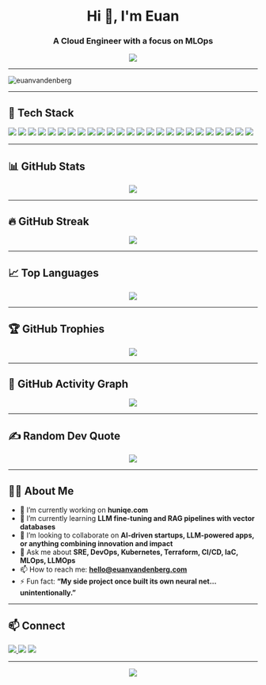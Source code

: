 <h1 align="center">Hi 👋, I'm Euan</h1>
<h3 align="center">A Cloud Engineer with a focus on MLOps</h3>

<p align="center">
  <img src="https://readme-typing-svg.herokuapp.com?color=%2336BCF7&size=24&center=true&vCenter=true&lines=Cloud+Engineering;MLOps" />
</p>

---

<p align="left">
  <img src="https://komarev.com/ghpvc/?username=euanvandenberg&label=Profile+Views&color=0e75b6&style=flat" alt="euanvandenberg" />
</p>

---

## 🔧 Tech Stack

<p align="left">
  <img src="https://img.shields.io/badge/-Docker-2496ED?style=flat&logo=docker&logoColor=white" />
  <img src="https://img.shields.io/badge/-Kubernetes-326CE5?style=flat&logo=kubernetes&logoColor=white" />
  <img src="https://img.shields.io/badge/-Terraform-7B42BC?style=flat&logo=terraform&logoColor=white" />
  <img src="https://img.shields.io/badge/-Jenkins-D24939?style=flat&logo=jenkins&logoColor=white" />
  <img src="https://img.shields.io/badge/-Dynatrace-1496FF?style=flat&logo=dynatrace&logoColor=white" />
  <img src="https://img.shields.io/badge/-GCP-4285F4?style=flat&logo=google-cloud&logoColor=white" />
  <img src="https://img.shields.io/badge/-AWS-FF9900?style=flat&logo=amazon-aws&logoColor=white" />
  <img src="https://img.shields.io/badge/-Linux-FCC624?style=flat&logo=linux&logoColor=black" />
  <img src="https://img.shields.io/badge/-Vault-000000?style=flat&logo=HashiCorp&logoColor=white" />
  <img src="https://img.shields.io/badge/-Prometheus-E6522C?style=flat&logo=prometheus&logoColor=white" />
  <img src="https://img.shields.io/badge/-Grafana-F46800?style=flat&logo=grafana&logoColor=white" />
  <img src="https://img.shields.io/badge/-React-61DAFB?style=flat&logo=react&logoColor=black" />
  <img src="https://img.shields.io/badge/-Node.js-339933?style=flat&logo=node.js&logoColor=white" />
  <img src="https://img.shields.io/badge/-JavaScript-F7DF1E?style=flat&logo=javascript&logoColor=black" />
  <img src="https://img.shields.io/badge/-TypeScript-3178C6?style=flat&logo=typescript&logoColor=white" />
  <img src="https://img.shields.io/badge/-Material_UI-007FFF?style=flat&logo=mui&logoColor=white" />
  <img src="https://img.shields.io/badge/-Go-00ADD8?style=flat&logo=go&logoColor=white" />
  <img src="https://img.shields.io/badge/-Express-000000?style=flat&logo=express&logoColor=white" />
  <img src="https://img.shields.io/badge/-Flask-000000?style=flat&logo=flask&logoColor=white" />
  <img src="https://img.shields.io/badge/-Python-3776AB?style=flat&logo=python&logoColor=white" />
  <img src="https://img.shields.io/badge/-PyTorch-EE4C2C?style=flat&logo=pytorch&logoColor=white" />
  <img src="https://img.shields.io/badge/-HuggingFace-FCC624?style=flat&logo=huggingface&logoColor=black" />
  <img src="https://img.shields.io/badge/-MySQL-4479A1?style=flat&logo=mysql&logoColor=white" />
  <img src="https://img.shields.io/badge/-PostgreSQL-4169E1?style=flat&logo=postgresql&logoColor=white" />
  <img src="https://img.shields.io/badge/-Redis-DC382D?style=flat&logo=redis&logoColor=white" />
</p>

---

## 📊 GitHub Stats

<p align="center">
  <img src="https://github-readme-stats.vercel.app/api?username=euanvandenberg&show_icons=true&theme=tokyonight" />
</p>

---

## 🔥 GitHub Streak

<p align="center">
  <img src="https://github-readme-streak-stats.herokuapp.com/?user=euanvandenberg&theme=tokyonight" />
</p>

---

## 📈 Top Languages

<p align="center">
  <img src="https://github-readme-stats.vercel.app/api/top-langs/?username=euanvandenberg&layout=compact&theme=tokyonight" />
</p>

---

## 🏆 GitHub Trophies

<p align="center">
  <img src="https://github-profile-trophy.vercel.app/?username=euanvandenberg&theme=algolia&row=2&column=4" />
</p>

---

## 📅 GitHub Activity Graph

<p align="center">
  <img src="https://github-readme-activity-graph.vercel.app/graph?username=euanvandenberg&theme=tokyo-night" />
</p>

---

## ✍️ Random Dev Quote

<p align="center">
  <img src="https://quotes-github-readme.vercel.app/api?type=horizontal&theme=tokyonight" />
</p>

---

## 🙋‍♂️ About Me

- 🔭 I’m currently working on **huniqe.com**
- 🌱 I’m currently learning **LLM fine-tuning and RAG pipelines with vector databases**
- 👯 I’m looking to collaborate on **AI-driven startups, LLM-powered apps, or anything combining innovation and impact**
- 💬 Ask me about **SRE, DevOps, Kubernetes, Terraform, CI/CD, IaC, MLOps, LLMOps**
- 📫 How to reach me: **hello@euanvandenberg.com**
- ⚡ Fun fact: **“My side project once built its own neural net… unintentionally.”**

---

## 📫 Connect

<p align="left">
  <a href="https://euanvandenberg.com">
    <img src="https://img.shields.io/badge/Website-000000?style=flat&logo=google-chrome&logoColor=white" />
  </a>
  <a href="mailto:hello@euanvandenberg.com"><img src="https://img.shields.io/badge/-Email-D14836?style=flat&logo=gmail&logoColor=white" /></a>
  <a href="https://t.me/euanvandenberg"><img src="https://img.shields.io/badge/-Telegram-26A5E4?style=flat&logo=telegram&logoColor=white" /></a>
</p>

---

<p align="center">
  <img src="https://capsule-render.vercel.app/api?type=waving&color=0e75b6&height=100&section=footer"/>
</p>
